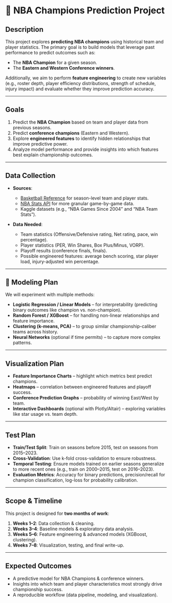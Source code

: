 # 🏀 NBA Champions Prediction Project

##  Description
This project explores **predicting NBA champions** using historical team and player statistics. The primary goal is to build models that leverage past performance to predict outcomes such as:
- The **NBA Champion** for a given season.
- The **Eastern and Western Conference winners**.

Additionally, we aim to perform **feature engineering** to create new variables (e.g., roster depth, player efficiency distributions, strength of schedule, injury impact) and evaluate whether they improve prediction accuracy.

---

##  Goals
1. Predict the **NBA Champion** based on team and player data from previous seasons.
2. Predict **conference champions** (Eastern and Western).
3. Explore **engineered features** to identify hidden relationships that improve predictive power.
4. Analyze model performance and provide insights into which features best explain championship outcomes.

---

## Data Collection
- **Sources**:
  - [Basketball Reference](https://www.basketball-reference.com/) for season-level team and player stats.
  - [NBA Stats API](https://github.com/swar/nba_api) for more granular game-by-game data.
  - Kaggle datasets (e.g., “NBA Games Since 2004” and “NBA Team Stats”).

- **Data Needed**:
  - Team statistics (Offensive/Defensive rating, Net rating, pace, win percentage).
  - Player statistics (PER, Win Shares, Box Plus/Minus, VORP).
  - Playoff results (conference finals, finals).
  - Possible engineered features: average bench scoring, star player load, injury-adjusted win percentage.

---

## 🤖 Modeling Plan
We will experiment with multiple methods:
- **Logistic Regression / Linear Models** – for interpretability (predicting binary outcomes like champion vs. non-champion).
- **Random Forest / XGBoost** – for handling non-linear relationships and feature importance.
- **Clustering (k-means, PCA)** – to group similar championship-caliber teams across history.
- **Neural Networks** (optional if time permits) – to capture more complex patterns.

---

##  Visualization Plan
- **Feature Importance Charts** – highlight which metrics best predict champions.
- **Heatmaps** – correlation between engineered features and playoff success.
- **Conference Prediction Graphs** – probability of winning East/West by team.
- **Interactive Dashboards** (optional with Plotly/Altair) – exploring variables like star usage vs. team depth.

---

##  Test Plan
- **Train/Test Split**: Train on seasons before 2015, test on seasons from 2015–2023.
- **Cross-Validation**: Use k-fold cross-validation to ensure robustness.
- **Temporal Testing**: Ensure models trained on earlier seasons generalize to more recent ones (e.g., train on 2000–2015, test on 2016–2023).
- **Evaluation Metrics**: Accuracy for binary predictions, precision/recall for champion classification, log-loss for probability calibration.

---

##  Scope & Timeline
This project is designed for **two months of work**:
1. **Weeks 1–2**: Data collection & cleaning.
2. **Weeks 3–4**: Baseline models & exploratory data analysis.
3. **Weeks 5–6**: Feature engineering & advanced models (XGBoost, clustering).
4. **Weeks 7–8**: Visualization, testing, and final write-up.

---

##  Expected Outcomes
- A predictive model for NBA Champions & conference winners.
- Insights into which team and player characteristics most strongly drive championship success.
- A reproducible workflow (data pipeline, modeling, and visualization).
